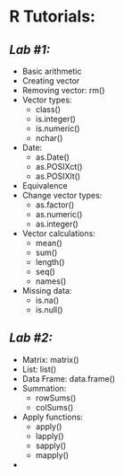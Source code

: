 # **R Tutorials:**

## *Lab #1:*

   * Basic arithmetic
   * Creating vector
   * Removing vector: rm()
   * Vector types:
      * class()
      * is.integer()
      * is.numeric()
      * nchar()
   * Date:
      * as.Date()
      * as.POSIXct()
      * as.POSIXlt()
   * Equivalence
   * Change vector types:
      * as.factor()
      * as.numeric()
      * as.integer()
   * Vector calculations:
      * mean()
      * sum()
      * length()
      * seq()
      * names()
   * Missing data:
      * is.na()
      * is.null()

## *Lab #2:*

   * Matrix: matrix()
   * List: list()
   * Data Frame: data.frame()
   * Summation:
      * rowSums()
      * colSums()
   * Apply functions:
      * apply()
      * lapply()
      * sapply()
      * mapply()
   * 
